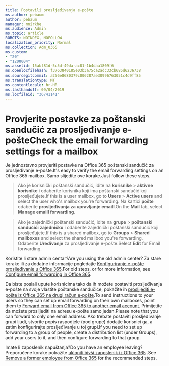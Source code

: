 ```yaml
---
title: Postavili prosljeđivanja e-pošte
ms.author: pebaum
author: pebaum
manager: mnirkhe
ms.audience: Admin
ms.topic: article
ROBOTS: NOINDEX, NOFOLLOW
localization_priority: Normal
ms.collection: Adm_O365
ms.custom:
- "20"
- "1200004"
ms.assetid: 15abf81d-5c5d-49da-ac81-1b4daa1809f6
ms.openlocfilehash: f3763840185e03b3a75ca2adc33cb685d6236738
ms.sourcegitcommit: a256e8680379c006287ae30996763051c4d9ff85
ms.translationtype: MT
ms.contentlocale: hr-HR
ms.lasthandoff: 09/04/2019
ms.locfileid: "36741141"
---
```

# <a name="check-the-email-forwarding-settings-for-a-mailbox"></a><span data-ttu-id="21374-102">Provjerite postavke za poštanski sandučić za prosljeđivanje e-pošte</span><span class="sxs-lookup"><span data-stu-id="21374-102">Check the email forwarding settings for a mailbox</span></span>

<span data-ttu-id="21374-103">Je jednostavno provjeriti postavke na Office 365 poštanski sandučić za prosljeđivanje e-pošte.</span><span class="sxs-lookup"><span data-stu-id="21374-103">It's easy to verify the email forwarding settings on an Office 365 mailbox.</span></span> <span data-ttu-id="21374-104">Samo slijedite ove korake.</span><span class="sxs-lookup"><span data-stu-id="21374-104">Just follow these steps.</span></span>
  
> <span data-ttu-id="21374-105">Ako je korisnički poštanski sandučić, idite na **korisnike** \> **aktivne korisnike** i odaberite korisnika koji ima poštanski sandučić koji prosljeđujete.</span><span class="sxs-lookup"><span data-stu-id="21374-105">If this is a user mailbox, go to **Users** \> **Active users** and select the user who's mailbox you're forwarding.</span></span> <span data-ttu-id="21374-106">Na kartici **pošte** odaberite **prosljeđivanja za upravljanje emaill**.</span><span class="sxs-lookup"><span data-stu-id="21374-106">On the **Mail** tab, select **Manage emaill forwarding**.</span></span>
    
> <span data-ttu-id="21374-107">Ako je zajednički poštanski sandučić, idite na **grupe** \> **poštanski sandučići zajedničko** i odaberite zajednički poštanski sandučić koji prosljeđujete.</span><span class="sxs-lookup"><span data-stu-id="21374-107">If this is a shared mailbox, go to **Groups** \> **Shared mailboxes** and select the shared mailbox you're forwarding.</span></span> <span data-ttu-id="21374-108">Odaberite **Uređivanje** za prosljeđivanje e-pošte.</span><span class="sxs-lookup"><span data-stu-id="21374-108">Select **Edit** for Email forwarding.</span></span>

<span data-ttu-id="21374-109">Koristite li stare admin centar?</span><span class="sxs-lookup"><span data-stu-id="21374-109">Are you using the old admin center?</span></span> <span data-ttu-id="21374-110">Za stare korake ili za dodatne informacije pogledajte [Konfiguriranje e-pošte prosljeđivanje u Office 365](https://docs.microsoft.com/office365/admin/email/configure-email-forwarding).</span><span class="sxs-lookup"><span data-stu-id="21374-110">For old steps, or for more information, see [Configure email forwarding in Office 365](https://docs.microsoft.com/office365/admin/email/configure-email-forwarding).</span></span>
  
<span data-ttu-id="21374-111">Da biste poslali upute korisnicima tako da ih možete postaviti prosljeđivanja e-pošte na svoje vlastite poštanske sandučiće, pokažite ih [proslijediti e-pošte iz Office 365 na drugi račun e-pošte](https://support.office.com/article/Forward-email-from-Office-365-to-another-email-account-1ed4ee1e-74f8-4f53-a174-86b748ff6a0e).</span><span class="sxs-lookup"><span data-stu-id="21374-111">To send instructions to your users so they can set up email forwarding on their own mailboxes, point them to [Forward email from Office 365 to another email account](https://support.office.com/article/Forward-email-from-Office-365-to-another-email-account-1ed4ee1e-74f8-4f53-a174-86b748ff6a0e).</span></span> <span data-ttu-id="21374-112">Primijetite da možete proslijediti na adresu e-pošte samo jedan.</span><span class="sxs-lookup"><span data-stu-id="21374-112">Please note that you can forward to only one email address.</span></span> <span data-ttu-id="21374-113">Ako trebate postaviti prosljeđivanje grupi ljudi, stvorite popis raspodjele (pod grupe) dodajte korisnici ga, a zatim konfigurirajte prosljeđivanje u toj grupi.</span><span class="sxs-lookup"><span data-stu-id="21374-113">If you need to set up forwarding to a group of people, create a distribution list (under Groups), add your users to it, and then configure forwarding to that group.</span></span>
  
<span data-ttu-id="21374-114">Imate li zaposlenik napuštanja?</span><span class="sxs-lookup"><span data-stu-id="21374-114">Do you have an employee leaving?</span></span> <span data-ttu-id="21374-115">Preporučene korake potražite [ukloniti bivši zaposlenik iz Office 365](https://docs.microsoft.com/office365/admin/add-users/remove-former-employee) .</span><span class="sxs-lookup"><span data-stu-id="21374-115">See [Remove a former employee from Office 365](https://docs.microsoft.com/office365/admin/add-users/remove-former-employee) for the recommended steps.</span></span>
  